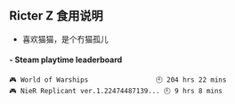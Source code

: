 ## Ricter Z 食用说明
- 喜欢猫猫，是个冇猫孤儿

<!-- steam-box start -->
#### - Steam playtime leaderboard
```text
🎮 World of Warships                 🕘 204 hrs 22 mins
🎮 NieR Replicant ver.1.22474487139... 🕘 9 hrs 8 mins
```
<!-- Powered by https://github.com/YouEclipse/steam-box . -->
<!-- steam-box end -->
